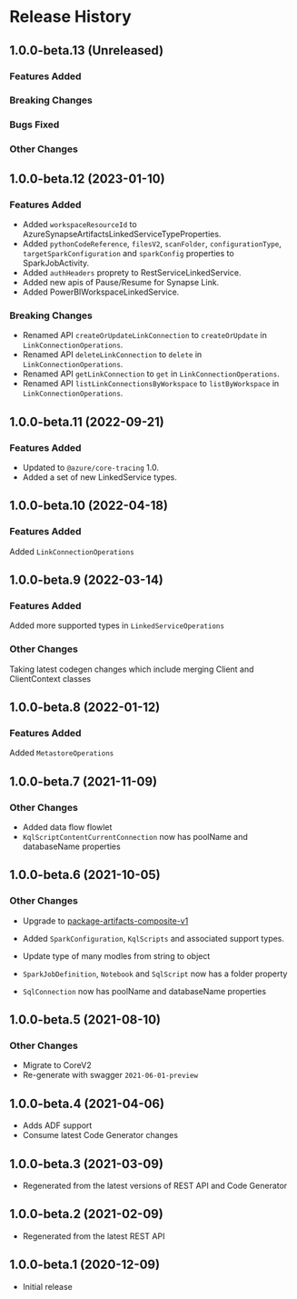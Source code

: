 # Release History

## 1.0.0-beta.13 (Unreleased)

### Features Added

### Breaking Changes

### Bugs Fixed

### Other Changes

## 1.0.0-beta.12 (2023-01-10)

### Features Added

- Added `workspaceResourceId` to AzureSynapseArtifactsLinkedServiceTypeProperties.
- Added `pythonCodeReference`, `filesV2`, `scanFolder`, `configurationType`, `targetSparkConfiguration` and `sparkConfig` properties to SparkJobActivity.
- Added `authHeaders` proprety to RestServiceLinkedService.
- Added new apis of Pause/Resume for Synapse Link.
- Added PowerBIWorkspaceLinkedService.

### Breaking Changes

- Renamed API `createOrUpdateLinkConnection` to `createOrUpdate` in `LinkConnectionOperations`.
- Renamed API `deleteLinkConnection` to `delete` in `LinkConnectionOperations`.
- Renamed API `getLinkConnection` to `get` in `LinkConnectionOperations`.
- Renamed API `listLinkConnectionsByWorkspace` to `listByWorkspace` in `LinkConnectionOperations`.

## 1.0.0-beta.11 (2022-09-21)

### Features Added

- Updated to `@azure/core-tracing` 1.0.
- Added a set of new LinkedService types.

## 1.0.0-beta.10 (2022-04-18)

### Features Added

Added `LinkConnectionOperations`

## 1.0.0-beta.9 (2022-03-14)

### Features Added

Added more supported types in `LinkedServiceOperations`

### Other Changes

Taking latest codegen changes which include merging Client and ClientContext classes

## 1.0.0-beta.8 (2022-01-12)

### Features Added

Added `MetastoreOperations`

## 1.0.0-beta.7 (2021-11-09)

### Other Changes

- Added data flow flowlet
- `KqlScriptContentCurrentConnection` now has poolName and databaseName properties

## 1.0.0-beta.6 (2021-10-05)

### Other Changes

- Upgrade to [package-artifacts-composite-v1](https://github.com/Azure/azure-rest-api-specs/blob/bee724836ffdeb5458274037dc75f4d43576b5e3/specification/synapse/data-plane/readme.md#tag-package-artifacts-composite-v1)

- Added `SparkConfiguration`, `KqlScripts` and associated support types.
- Update type of many modles from string to object
- `SparkJobDefinition`, `Notebook` and `SqlScript` now has a folder property
- `SqlConnection` now has poolName and databaseName properties

## 1.0.0-beta.5 (2021-08-10)

### Other Changes

- Migrate to CoreV2
- Re-generate with swagger `2021-06-01-preview`

## 1.0.0-beta.4 (2021-04-06)

- Adds ADF support
- Consume latest Code Generator changes

## 1.0.0-beta.3 (2021-03-09)

- Regenerated from the latest versions of REST API and Code Generator

## 1.0.0-beta.2 (2021-02-09)

- Regenerated from the latest REST API

## 1.0.0-beta.1 (2020-12-09)

- Initial release
